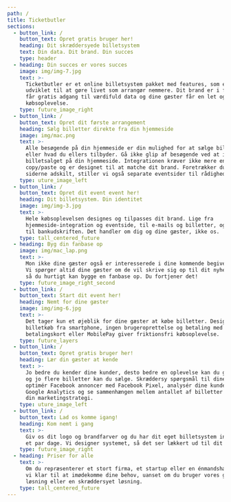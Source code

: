 ```yaml
---
path: /
title: Ticketbutler
sections:
  - button_link: /
    button_text: Opret gratis bruger her!
    heading: Dit skræddersyede billetsystem
    text: Din data. Dit brand. Din succes
    type: header
  - heading: Din succes er vores succes
    image: img/img-7.jpg
    text: >-
      Ticketbutler er et online billetsystem pakket med features, som er
      udviklet til at gøre livet som arrangør nemmere. Dit brand er i fokus, du
      får gratis adgang til værdifuld data og dine gæster får en let og hurtig
      købsoplevelse.
    type: future_image_right
  - button_link: /
    button_text: Opret dit første arrangement
    heading: Sælg billetter direkte fra din hjemmeside
    image: img/mac.png
    text: >-
      Alle besøgende på din hjemmeside er din mulighed for at sælge billetter
      eller hvad du ellers tilbyder. Gå ikke glip af besøgende ved at integrere
      billetsalget på din hjemmeside. Integrationen kræver ikke mere end et
      copy/paste og er designet til at matche dit brand. Foretrækker du at holde
      siderne adskilt, stiller vi også separate eventsider til rådighed.
    type: uture_image_left
  - button_link: /
    button_text: Opret dit event event her!
    heading: Dit billetsystem. Din identitet
    image: img/img-3.jpg
    text: >-
      Hele købsoplevelsen designes og tilpasses dit brand. Lige fra
      hjemmeside-integration og eventside, til e-mails og billetter, og selv ned
      til bankudskriften. Det handler om dig og dine gæster, ikke os.
    type: tall_centered_future
  - heading: Byg din fanbase op
    image: img/mac_lap.png
    text: >-
      Mon ikke dine gæster også er interesserede i dine kommende begivenheder?
      Vi spørger altid dine gæster om de vil skrive sig op til dit nyhedsbrev,
      så du hurtigt kan bygge en fanbase op. Du fortjener det!
    type: future_image_right_second
  - button_link: /
    button_text: Start dit event her!
    heading: Nemt for dine gæster
    image: img/img-6.jpg
    text: >-
      Det tager kun et øjeblik for dine gæster at købe billetter. Designet til
      billetkøb fra smartphone, ingen brugeroprettelse og betaling med
      betalingskort eller MobilePay giver friktionsfri købsoplevelse.
    type: future_layers
  - button_link: /
    button_text: Opret gratis bruger her!
    heading: Lær din gæster at kende
    text: >-
      Jo bedre du kender dine kunder, desto bedre en oplevelse kan du give dem,
      og jo flere billetter kan du sælge. Skræddersy spørgsmål til dine gæster,
      optimér Facebook annoncer med Facebook Pixel, analysér dine kunder gennem
      Google Analytics og se sammenhængen mellem antallet af billetter solgt og
      din marketingstrategi. 
    type: uture_image_left
  - button_link: /
    button_text: Lad os komme igang!
    heading: Kom nemt i gang
    text: >-
      Giv os dit logo og brandfarver og du har dit eget billetsystem inden for
      et par dage. Vi designer systemet, så det ser lækkert ud til dit brand.
    type: future_image_right
  - heading: Priser for alle
    text: >-
      Om du repræsenterer et stort firma, et startup eller en énmandshær, står
      vi klar til at imødekomme dine behov, uanset om du bruger vores gratis
      løsning eller en skræddersyet løsning.
    type: tall_centered_future
---
```


